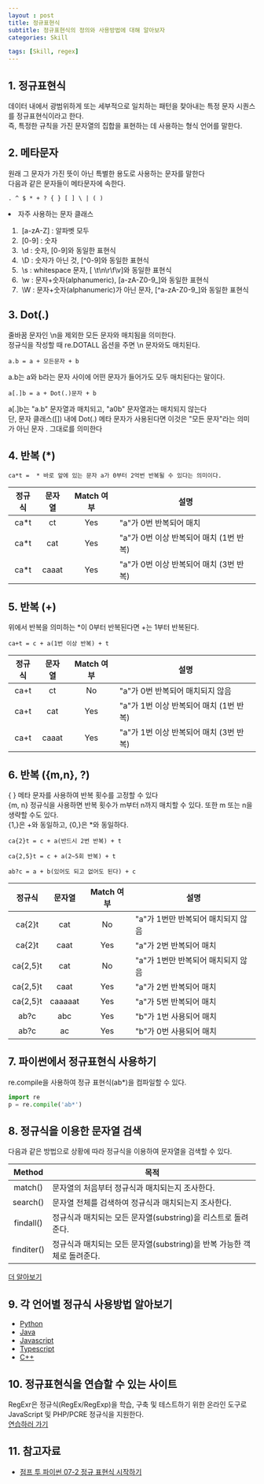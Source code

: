 ```yaml
---
layout : post
title: 정규표현식
subtitle: 정규표현식의 정의와 사용방법에 대해 알아보자
categories: Skill

tags: [Skill, regex]
---
```


## 1. 정규표현식
데이터 내에서 광범위하게 또는 세부적으로 일치하는 패턴을 찾아내는 특정 문자 시퀀스를 정규표현식이라고 한다.<br/>
즉, 특정한 규칙을 가진 문자열의 집합을 표현하는 데 사용하는 형식 언어를 말한다.<br/>

## 2. 메타문자
원래 그 문자가 가진 뜻이 아닌 특별한 용도로 사용하는 문자를 말한다<br/>
다음과 같은 문자들이 메타문자에 속한다.<br/>
```
. ^ $ * + ? { } [ ] \ | ( )
```

<li>자주 사용하는 문자 클래스</li>
<ol>
    <li>&nbsp;[a-zA-Z] : 알파벳 모두</li>
    <li>&nbsp;[0-9] : 숫자</li>
    <li>&nbsp;\d : 숫자, [0-9]와 동일한 표현식</li>
    <li>&nbsp;\D : 숫자가 아닌 것, [^0-9]와 동일한 표현식</li>
    <li>&nbsp;\s : whitespace 문자, [ \t\n\r\f\v]와 동일한 표현식</li>
    <li>&nbsp;\w : 문자+숫자(alphanumeric), [a-zA-Z0-9_]와 동일한 표현식</li>
    <li>&nbsp;\W : 문자+숫자(alphanumeric)가 아닌 문자, [^a-zA-Z0-9_]와 동일한 표현식</li>
</ol>

## 3. Dot(.)
줄바꿈 문자인 \n을 제외한 모든 문자와 매치됨을 의미한다.<br/>
정규식을 작성할 때 re.DOTALL 옵션을 주면 \n 문자와도 매치된다.<br/>

```
a.b = a + 모든문자 + b
```

a.b는 a와 b라는 문자 사이에 어떤 문자가 들어가도 모두 매치된다는 말이다.<br/>

```
a[.]b = a + Dot(.)문자 + b
```

a[.]b는 "a.b" 문자열과 매치되고, "a0b" 문자열과는 매치되지 않는다<br/>
단, 문자 클래스([]) 내에 Dot(.) 메타 문자가 사용된다면 이것은 "모든 문자"라는 의미가 아닌 문자 . 그대로를 의미한다<br/>

## 4. 반복 (*)

```
ca*t =  * 바로 앞에 있는 문자 a가 0부터 2억번 반복될 수 있다는 의미이다.
```

| 정규식 | 문자열 | Match 여부 | 설명                                    |
|:--------:|:--------:|:------------:|-----------------------------------------|
| ca*t   | ct     | Yes        | "a"가 0번 반복되어 매치                 |
| ca*t   | cat    | Yes        | "a"가 0번 이상 반복되어 매치 (1번 반복) |
| ca*t   | caaat  | Yes        | "a"가 0번 이상 반복되어 매치 (3번 반복) |

## 5. 반복 (+)
위에서 반복을 의미하는 *이 0부터 반복된다면 +는 1부터 반복된다.<br/>

```
ca+t = c + a(1번 이상 반복) + t
```

| 정규식 | 문자열 | Match 여부 | 설명                                    |
|:--------:|:--------:|:------------:|-----------------------------------------|
| ca+t   | ct     | No         | "a"가 0번 반복되어 매치되지 않음        |
| ca+t   | cat    | Yes        | "a"가 1번 이상 반복되어 매치 (1번 반복) |
| ca+t   | caaat  | Yes        | "a"가 1번 이상 반복되어 매치 (3번 반복) |

## 6. 반복 ({m,n}, ?)
{ } 메타 문자를 사용하여 반복 횟수를 고정할 수 있다<br/>
{m, n} 정규식을 사용하면 반복 횟수가 m부터 n까지 매치할 수 있다. 또한 m 또는 n을 생략할 수도 있다.<br/>
{1,}은 +와 동일하고, {0,}은 *와 동일하다.<br/>

```
ca{2}t = c + a(반드시 2번 반복) + t
```

```
ca{2,5}t = c + a(2~5회 반복) + t
```

```
ab?c = a + b(있어도 되고 없어도 된다) + c
```

| 정규식   | 문자열  | Match 여부 | 설명                               |
|:----------:|:---------:|:------------:|------------------------------------|
| ca{2}t   | cat     | No         | "a"가 1번만 반복되어 매치되지 않음 |
| ca{2}t   | caat    | Yes        | "a"가 2번 반복되어 매치            |
| ca{2,5}t | cat     | No         | "a"가 1번만 반복되어 매치되지 않음 |
| ca{2,5}t | caat    | Yes        | "a"가 2번 반복되어 매치            |
| ca{2,5}t | caaaaat | Yes        | "a"가 5번 반복되어 매치            |
| ab?c     | abc     | Yes        | "b"가 1번 사용되어 매치            |
| ab?c     | ac      | Yes        | "b"가 0번 사용되어 매치            |

## 7. 파이썬에서 정규표현식 사용하기
re.compile을 사용하여 정규 표현식(ab*)을 컴파일할 수 있다.<br/>
```python
import re
p = re.compile('ab*')
```
## 8. 정규식을 이용한 문자열 검색
다음과 같은 방법으로 상황에 따라 정규식을 이용하여 문자열을 검색할 수 있다.<br/>

|   Method   | 목적                                                                    |
|:----------:|-------------------------------------------------------------------------|
|   match()  | 문자열의 처음부터 정규식과 매치되는지 조사한다.                         |
|  search()  | 문자열 전체를 검색하여 정규식과 매치되는지 조사한다.                    |
|  findall() | 정규식과 매치되는 모든 문자열(substring)을 리스트로 돌려준다.           |
| finditer() | 정규식과 매치되는 모든 문자열(substring)을 반복 가능한 객체로 돌려준다. |

<a href="https://wikidocs.net/4308" target="_blank" rel="noopener noreferrer">더 알아보기</a>

## 9. 각 언어별 정규식 사용방법 알아보기
- [Python](https://wikidocs.net/4308)   
- [Java](https://codechacha.com/ko/java-regex/)
- [Javascript](https://developer.mozilla.org/ko/docs/Web/JavaScript/Guide/Regular_Expressions)
- [Typescript](https://www.educba.com/typescript-regex/)
- [C++](https://learn.microsoft.com/ko-kr/cpp/dotnet/regular-expressions-cpp-cli?view=msvc-170)

## 10. 정규표현식을 연습할 수 있는 사이트
RegExr은 정규식(RegEx/RegExp)을 학습, 구축 및 테스트하기 위한 온라인 도구로 JavaScript 및 PHP/PCRE 정규식을 지원한다.<br/>
<a href="https://regexr.com/" target="_blank" rel="noopner noreferrer">연습하러 가기</a>

## 11. 참고자료
- [점프 투 파이썬 07-2 정규 표현식 시작하기](https://wikidocs.net/4308)